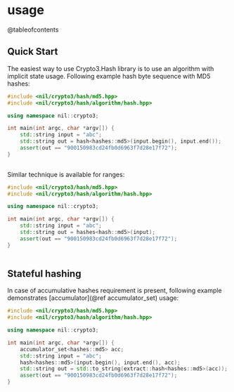 # usage

@tableofcontents

## Quick Start

The easiest way to use Crypto3.Hash library is to use an algorithm with implicit state usage. Following example hash byte sequence with MD5 hashes:

```cpp
#include <nil/crypto3/hash/md5.hpp>
#include <nil/crypto3/hash/algorithm/hash.hpp>

using namespace nil::crypto3;

int main(int argc, char *argv[]) {
    std::string input = "abc";
    std::string out = hash<hashes::md5>(input.begin(), input.end());
    assert(out == "900150983cd24fb0d6963f7d28e17f72");
}
 
```

Similar technique is available for ranges:

```cpp
#include <nil/crypto3/hash/md5.hpp>
#include <nil/crypto3/hash/algorithm/hash.hpp>

using namespace nil::crypto3;

int main(int argc, char *argv[]) {
    std::string input = "abc";
    std::string out = hashes<hash::md5>(input);
    assert(out == "900150983cd24fb0d6963f7d28e17f72");
}
 
```

## Stateful hashing

In case of accumulative hashes requirement is present, following example demonstrates \[accumulator]\(@ref accumulator\_set) usage:

```cpp
#include <nil/crypto3/hash/md5.hpp>
#include <nil/crypto3/hash/algorithm/hash.hpp>

using namespace nil::crypto3;

int main(int argc, char *argv[]) {
    accumulator_set<hashes::md5> acc;
    std::string input = "abc";
    hash<hashes::md5>(input.begin(), input.end(), acc);
    std::string out = std::to_string(extract::hash<hashes::md5>(acc));
    assert(out == "900150983cd24fb0d6963f7d28e17f72");
}
```
